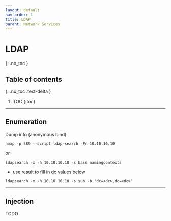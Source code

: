 ```yaml
---
layout: default
nav-order: 1
title: LDAP
parent: Network Services
---
```


# LDAP
{: .no_toc }

## Table of contents
{: .no_toc .text-delta }

1. TOC
{:toc}

---

## Enumeration
Dump info (anonymous bind)

```shell
nmap -p 389 --script ldap-search -Pn 10.10.10.10
```

_or_

```shell
ldapsearch -x -h 10.10.10.10 -s base namingcontexts
```
- use result to fill in dc values below

```shell
ldapsearch -x -h 10.10.10.10 -s sub -b 'dc=<dc>,dc=<dc>'
```

---

## Injection

TODO